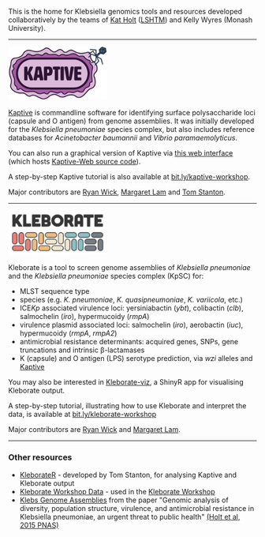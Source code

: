 This is the home for Klebsiella genomics tools and resources developed collaboratively by the teams of [Kat Holt](https://holtlab.net) ([LSHTM](https://www.lshtm.ac.uk)) and Kelly Wyres (Monash University).

------

<img src="https://github.com/klebgenomics/.github/blob/main/profile/kaptive_logo.png" alt="Kaptive" width="200">

  
[Kaptive](https://github.com/katholt/Kaptive) is commandline software for identifying surface polysaccharide loci (capsule and O antigen) from genome assemblies. It was initially developed for the _Klebsiella pneumoniae_ species complex, but also includes reference databases for _Acinetobacter baumannii_ and _Vibrio paramaemolyticus_. 

  
You can also run a graphical version of Kaptive via [this web interface](http://kaptive-web.erc.monash.edu/) (which hosts [Kaptive-Web source code](https://github.com/kelwyres/Kaptive-Web)).

A step-by-step Kaptive tutorial is also available at [bit.ly/kaptive-workshop](https://bit.ly/kaptive-workshop).

Major contributors are [Ryan Wick](https://github.com/rrwick), [Margaret Lam](https://scholar.google.com.au/citations?user=mjNrNqMAAAAJ&hl=en) and [Tom Stanton](https://github.com/orgs/klebnet/people/tomdstanton).
    
------
    
<img src="https://github.com/klebgenomics/.github/blob/main/profile/kleborate-logo.png" alt="Kleborate" width="200">
    
Kleborate is a tool to screen genome assemblies of _Klebsiella pneumoniae_ and the _Klebsiella pneumoniae_ species complex (KpSC) for:
 * MLST sequence type
 * species (e.g. _K. pneumoniae_, _K. quasipneumoniae_, _K. variicola_, etc.)
 * ICE<i>Kp</i> associated virulence loci: yersiniabactin (_ybt_), colibactin (_clb_), salmochelin (_iro_), hypermucoidy (_rmpA_)
 * virulence plasmid associated loci: salmochelin (_iro_), aerobactin (_iuc_), hypermucoidy (_rmpA_, _rmpA2_)
 * antimicrobial resistance determinants: acquired genes, SNPs, gene truncations and intrinsic β-lactamases
 * K (capsule) and O antigen (LPS) serotype prediction, via _wzi_ alleles and [Kaptive](https://github.com/katholt/Kaptive)

You may also be interested in [Kleborate-viz](https://kleborate.erc.monash.edu/), a ShinyR app for visualising Kleborate output.

A step-by-step tutorial, illustrating how to use Kleborate and interpret the data, is available at [bit.ly/kleborate-workshop](https://bit.ly/kleborate-workshop)

Major contributors are [Ryan Wick](https://github.com/rrwick) and [Margaret Lam](https://scholar.google.com.au/citations?user=mjNrNqMAAAAJ&hl=en).
    
------
      
### Other resources
  * [KleborateR](https://github.com/klebnet/KleborateR) - developed by Tom Stanton, for analysing Kaptive and Kleborate output
  * [Kleborate Workshop Data](https://github.com/katholt/kleborate_workshop_data) - used in the [Kleborate Workshop](https://bit.ly/kleborate-workshop)
  * [Klebs Genome Assemblies](https://github.com/katholt/KlebsGenomes3) from the paper "Genomic analysis of diversity, population structure, virulence, and antimicrobial resistance in Klebsiella pneumoniae, an urgent threat to public health" [(Holt et al, 2015 PNAS)](https://doi.org/10.1073/pnas.1501049112)
